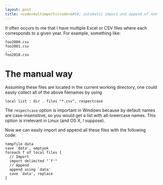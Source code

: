 ```yaml
---
layout: post
title: <code>multimport</code>&#58; automatic import and append of non-Stata data
---
```


It often occurs to me that I have multiple Excel or CSV files where each corresponds to a given year.
For example, something like:
```
foo2000.csv
foo2001.csv
...
foo2018.csv
```

<!--more-->

# The manual way

Assuming these files are located in the current working directory, one could easily collect all of the above filenames by using

```
local list : dir . files "*.csv", respectcase
```

The `respectcase` option is important in Windows because by default names are case-insensitive, so you would get a list with all-lowercase names.
This option is irrelevant in Linux (and OS X, I suppose).

Now we can easily import and append all these files with the following code:

```
tempfile data
save `data', emptyok
foreach f of local files {
  // Import
  import delimited "`f'"
  // Append
  append using `data'
  save `data', replace
}
```
